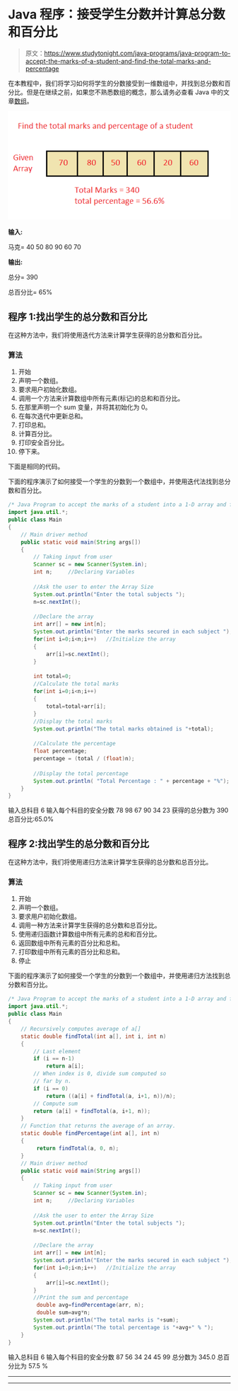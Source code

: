 # Java 程序：接受学生分数并计算总分数和百分比

> 原文：<https://www.studytonight.com/java-programs/java-program-to-accept-the-marks-of-a-student-and-find-the-total-marks-and-percentage>

在本教程中，我们将学习如何将学生的分数接受到一维数组中，并找到总分数和百分比。但是在继续之前，如果您不熟悉数组的概念，那么请务必查看 Java 中的文章[数组](https://www.studytonight.com/java/array.php)。

![](img/b4cfb333d9acd8a9caf59dbe446c5838.png)

**输入:**

马克= 40 50 80 90 60 70

**输出:**

总分= 390

总百分比= 65%

## 程序 1:找出学生的总分数和百分比

在这种方法中，我们将使用迭代方法来计算学生获得的总分数和百分比。

### 算法

1.  开始
2.  声明一个数组。
3.  要求用户初始化数组。
4.  调用一个方法来计算数组中所有元素(标记)的总和和百分比。
5.  在那里声明一个 sum 变量，并将其初始化为 0。
6.  在每次迭代中更新总和。
7.  打印总和。
8.  计算百分比。
9.  打印安全百分比。
10.  停下来。

下面是相同的代码。

下面的程序演示了如何接受一个学生的分数到一个数组中，并使用迭代法找到总分数和百分比。

```java
/* Java Program to accept the marks of a student into a 1-D array and find the total marks and percentage. */
import java.util.*;   
public class Main 
{ 
    // Main driver method 
    public static void main(String args[]) 
    {   
        // Taking input from user 
        Scanner sc = new Scanner(System.in); 
        int n;     //Declaring Variables

        //Ask the user to enter the Array Size
        System.out.println("Enter the total subjects ");
        n=sc.nextInt();

        //Declare the array
        int arr[] = new int[n]; 
        System.out.println("Enter the marks secured in each subject ");
        for(int i=0;i<n;i++)   //Initialize the array
        {
            arr[i]=sc.nextInt();
        }

        int total=0;
        //Calculate the total marks
        for(int i=0;i<n;i++)
        {
            total=total+arr[i];
        }
        //Display the total marks
        System.out.println("The total marks obtained is "+total);

        //Calculate the percentage
        float percentage; 
        percentage = (total / (float)n); 

        //Display the total percentage
        System.out.println( "Total Percentage : " + percentage + "%");                         
    }   
}
```

输入总科目 6
输入每个科目的安全分数 78 98 67 90 34 23
获得的总分数为 390
总百分比:65.0%

## 程序 2:找出学生的总分数和百分比

在这种方法中，我们将使用递归方法来计算学生获得的总分数和总百分比。

### 算法

1.  开始
2.  声明一个数组。
3.  要求用户初始化数组。
4.  调用一种方法来计算学生获得的总分数和总百分比。
5.  使用递归函数计算数组中所有元素的总和和百分比。
6.  返回数组中所有元素的百分比和总和。
7.  打印数组中所有元素的百分比和总和。
8.  停止

下面的程序演示了如何接受一个学生的分数到一个数组中，并使用递归方法找到总分数和百分比。

```java
/* Java Program to accept the marks of a student into a 1-D array and find the total marks and percentage. */
import java.util.*; 
public class Main 
{ 
    // Recursively computes average of a[]
    static double findTotal(int a[], int i, int n)
    {
        // Last element
        if (i == n-1)
            return a[i];    
        // When index is 0, divide sum computed so
        // far by n.
        if (i == 0)
            return ((a[i] + findTotal(a, i+1, n))/n);    
        // Compute sum
        return (a[i] + findTotal(a, i+1, n));
    }    
    // Function that returns the average of an array.
    static double findPercentage(int a[], int n)
    {
         return findTotal(a, 0, n);
    }    
    // Main driver method 
    public static void main(String args[]) 
    {   
        // Taking input from user 
        Scanner sc = new Scanner(System.in); 
        int n;     //Declaring Variables

        //Ask the user to enter the Array Size
        System.out.println("Enter the total subjects ");
        n=sc.nextInt();

        //Declare the array
        int arr[] = new int[n]; 
        System.out.println("Enter the marks secured in each subject ");
        for(int i=0;i<n;i++)   //Initialize the array
        {
            arr[i]=sc.nextInt();
        }        
        //Print the sum and percentage
         double avg=findPercentage(arr, n);  
         double sum=avg*n;
        System.out.println("The total marks is "+sum);
        System.out.println("The total percentage is "+avg+" % ");     
    }   
}
```

输入总科目 6
输入每个科目的安全分数 87 56 34 24 45 99
总分数为 345.0
总百分比为 57.5 %

* * *

* * *